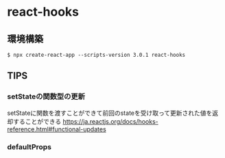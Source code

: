 # react-hooks
## 環境構築

```
$ npx create-react-app --scripts-version 3.0.1 react-hooks
```

## TIPS

### setStateの関数型の更新
setStateに関数を渡すことができて前回のstateを受け取って更新された値を返却することができる
https://ja.reactjs.org/docs/hooks-reference.html#functional-updates

### defaultProps

